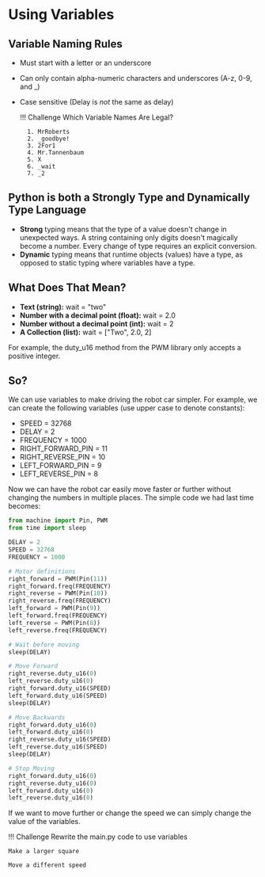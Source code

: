 # Using Variables

## Variable Naming Rules
- Must start with a letter or an underscore
- Can only contain alpha-numeric characters and underscores (A-z, 0-9, and _)
- Case sensitive (Delay is _not_ the same as delay)

    !!! Challenge
        Which Variable Names Are Legal?

        1. MrRoberts
        2. _goodbye!
        3. 2For1
        4. Mr.Tannenbaum
        5. X
        6. _wait
        7. _2

## Python is both a Strongly Type and Dynamically Type Language
- **Strong** typing means that the type of a value doesn't change in unexpected ways. A string containing only digits doesn't magically become a number. Every change of type requires an explicit conversion.
- **Dynamic** typing means that runtime objects (values) have a type, as opposed to static typing where variables have a type.

## What Does That Mean?
- **Text (string):** wait = "two"
- **Number with a decimal point (float):** wait = 2.0
- **Number without a decimal point (int):** wait = 2
- **A Collection (list):** wait = ["Two", 2.0, 2]

For example, the duty_u16 method from the PWM library only accepts a positive integer.

## So?

We can use variables to make driving the robot car simpler.  For example, we can create the following variables (use upper case to denote constants):

- SPEED = 32768
- DELAY = 2
- FREQUENCY = 1000
- RIGHT_FORWARD_PIN = 11
- RIGHT_REVERSE_PIN = 10
- LEFT_FORWARD_PIN = 9
- LEFT_REVERSE_PIN = 8

Now we can have the robot car easily move faster or further without changing the numbers in multiple places.  The simple code we had last time becomes:

```python
from machine import Pin, PWM
from time import sleep

DELAY = 2
SPEED = 32768
FREQUENCY = 1000

# Motor definitions
right_forward = PWM(Pin(11))
right_forward.freq(FREQUENCY)
right_reverse = PWM(Pin(10))
right_reverse.freq(FREQUENCY)
left_forward = PWM(Pin(9))
left_forward.freq(FREQUENCY)
left_reverse = PWM(Pin(8))
left_reverse.freq(FREQUENCY)

# Wait before moving
sleep(DELAY)

# Move Forward
right_reverse.duty_u16(0)
left_reverse.duty_u16(0)
right_forward.duty_u16(SPEED)
left_forward.duty_u16(SPEED)
sleep(DELAY)

# Move Backwards
right_forward.duty_u16(0)
left_forward.duty_u16(0)
right_reverse.duty_u16(SPEED)
left_reverse.duty_u16(SPEED)
sleep(DELAY)

# Stop Moving
right_forward.duty_u16(0)
right_reverse.duty_u16(0)
left_forward.duty_u16(0)
left_reverse.duty_u16(0)
```

If we want to move further or change the speed we can simply change the value of the variables.

!!! Challenge
    Rewrite the main.py code to use variables

    Make a larger square

    Move a different speed